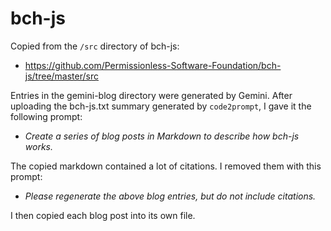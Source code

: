 # bch-js

Copied from the `/src` directory of bch-js:
- https://github.com/Permissionless-Software-Foundation/bch-js/tree/master/src

Entries in the gemini-blog directory were generated by Gemini. After uploading the bch-js.txt summary generated by `code2prompt`, I gave it the following prompt:

- *Create a series of blog posts in Markdown to describe how bch-js works.*

The copied markdown contained a lot of citations. I removed them with this prompt:

- *Please regenerate the above blog entries, but do not include citations.*

I then copied each blog post into its own file.
